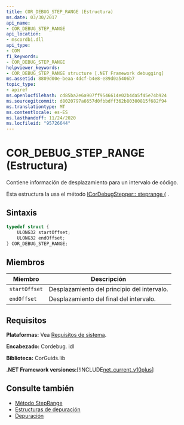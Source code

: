 ```yaml
---
title: COR_DEBUG_STEP_RANGE (Estructura)
ms.date: 03/30/2017
api_name:
- COR_DEBUG_STEP_RANGE
api_location:
- mscordbi.dll
api_type:
- COM
f1_keywords:
- COR_DEBUG_STEP_RANGE
helpviewer_keywords:
- COR_DEBUG_STEP_RANGE structure [.NET Framework debugging]
ms.assetid: 8809d00e-beaa-4dcf-b4e8-e89d0a5406b7
topic_type:
- apiref
ms.openlocfilehash: cd85ba2e6a907ff9546614e02b4da5f45e74b924
ms.sourcegitcommit: d8020797a6657d0fbbdff362b80300815f682f94
ms.translationtype: MT
ms.contentlocale: es-ES
ms.lasthandoff: 11/24/2020
ms.locfileid: "95726644"
---
```

# <a name="cor_debug_step_range-structure"></a>COR_DEBUG_STEP_RANGE (Estructura)

Contiene información de desplazamiento para un intervalo de código.  
  
 Esta estructura la usa el método [ICorDebugStepper:: steprange (](icordebugstepper-steprange-method.md) .  
  
## <a name="syntax"></a>Sintaxis  
  
```cpp  
typedef struct {  
    ULONG32 startOffset;  
    ULONG32 endOffset;  
} COR_DEBUG_STEP_RANGE;  
```  
  
## <a name="members"></a>Miembros  
  
|Miembro|Descripción|  
|------------|-----------------|  
|`startOffset`|Desplazamiento del principio del intervalo.|  
|`endOffset`|Desplazamiento del final del intervalo.|  
  
## <a name="requirements"></a>Requisitos  

 **Plataformas:** Vea [Requisitos de sistema](../../get-started/system-requirements.md).  
  
 **Encabezado:** Cordebug. idl  
  
 **Biblioteca:** CorGuids.lib  
  
 **.NET Framework versiones:**[!INCLUDE[net_current_v10plus](../../../../includes/net-current-v10plus-md.md)]  
  
## <a name="see-also"></a>Consulte también

- [Método StepRange](icordebugstepper-steprange-method.md)
- [Estructuras de depuración](debugging-structures.md)
- [Depuración](index.md)
